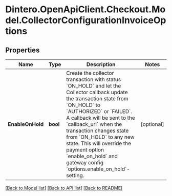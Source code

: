 # Dintero.OpenApiClient.Checkout.Model.CollectorConfigurationInvoiceOptions

## Properties

Name | Type | Description | Notes
------------ | ------------- | ------------- | -------------
**EnableOnHold** | **bool** | Create the collector transaction with status &#x60;ON_HOLD&#x60; and let the Collector callback update the transaction state from &#x60;ON_HOLD&#x60; to &#x60;AUTHORIZED&#x60; or &#x60;FAILED&#x60;.  A callback will be sent to the &#x60;callback_url&#x60; when the transaction changes state from &#x60;ON_HOLD&#x60; to any new state.  This will override the payment option &#x60;enable_on_hold&#x60; and gateway config &#x60;options.enable_on_hold&#x60;-setting.  | [optional] 

[[Back to Model list]](../README.md#documentation-for-models) [[Back to API list]](../README.md#documentation-for-api-endpoints) [[Back to README]](../README.md)

